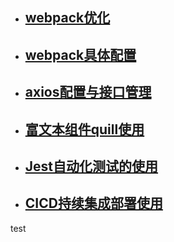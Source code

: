 
- ## [webpack优化](https://juejin.cn/post/6905709040311992328)

- ## [webpack具体配置](https://juejin.cn/post/6844904170298818568)

- ## [axios配置与接口管理](https://juejin.cn/post/6889344390079184903)

- ## [富文本组件quill使用](https://juejin.cn/post/6910119980738560014)

- ## [Jest自动化测试的使用](https://juejin.cn/post/6914261906865946631)

- ## [CICD持续集成部署使用](https://juejin.cn/post/6916016350490001415)

test